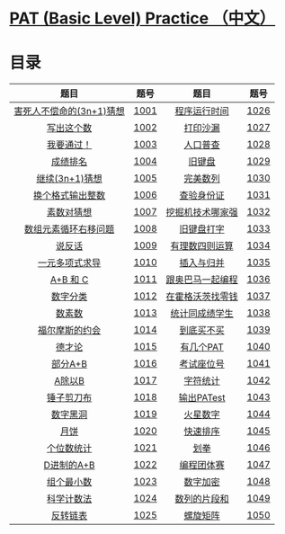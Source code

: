 # [PAT (Basic Level) Practice （中文）](https://pintia.cn/problem-sets/994805260223102976/problems/type/7)

# 目录

|                             题目                             |                             题号                             |                             题目                             |                             题号                             |
| :----------------------------------------------------------: | :----------------------------------------------------------: | :----------------------------------------------------------: | :----------------------------------------------------------: |
| [害死人不偿命的(3n+1)猜想](https://pintia.cn/problem-sets/994805260223102976/problems/994805325918486528) | [1001](https://github.com/wcy21/PAT/blob/master/BASIC_LEVEL_CPP/src/1001.cpp) | [程序运行时间](https://pintia.cn/problem-sets/994805260223102976/problems/994805295203598336) | [1026](https://github.com/wcy21/PAT/blob/master/BASIC_LEVEL_CPP/src/1026.cpp) |
| [写出这个数](https://pintia.cn/problem-sets/994805260223102976/problems/994805324509200384) | [1002](https://github.com/wcy21/PAT/blob/master/BASIC_LEVEL_CPP/src/1002.cpp) | [打印沙漏](https://pintia.cn/problem-sets/994805260223102976/problems/994805294251491328) | [1027](https://github.com/wcy21/PAT/blob/master/BASIC_LEVEL_CPP/src/1027.cpp) |
| [我要通过！](https://pintia.cn/problem-sets/994805260223102976/problems/994805323154440192) | [1003](https://github.com/wcy21/PAT/blob/master/BASIC_LEVEL_CPP/src/1003.cpp) | [人口普查](https://pintia.cn/problem-sets/994805260223102976/problems/994805293282607104) | [1028](https://github.com/wcy21/PAT/blob/master/BASIC_LEVEL_CPP/src/1028.cpp) |
| [成绩排名](https://pintia.cn/problem-sets/994805260223102976/problems/994805321640296448) | [1004](https://github.com/wcy21/PAT/blob/master/BASIC_LEVEL_CPP/src/1004.cpp) | [旧键盘](https://pintia.cn/problem-sets/994805260223102976/problems/994805292322111488) | [1029](https://github.com/wcy21/PAT/blob/master/BASIC_LEVEL_CPP/src/1029.cpp) |
| [继续(3n+1)猜想](https://pintia.cn/problem-sets/994805260223102976/problems/994805320306507776) | [1005](https://github.com/wcy21/PAT/blob/master/BASIC_LEVEL_CPP/src/1005.cpp) | [完美数列](https://pintia.cn/problem-sets/994805260223102976/problems/994805291311284224) | [1030](https://github.com/wcy21/PAT/blob/master/BASIC_LEVEL_CPP/src/1030.cpp) |
| [换个格式输出整数](https://pintia.cn/problem-sets/994805260223102976/problems/994805318855278592) | [1006](https://github.com/wcy21/PAT/blob/master/BASIC_LEVEL_CPP/src/1006.cpp) | [查验身份证](https://pintia.cn/problem-sets/994805260223102976/problems/994805290334011392) | [1031](https://github.com/wcy21/PAT/blob/master/BASIC_LEVEL_CPP/src/1031.cpp) |
| [素数对猜想](https://pintia.cn/problem-sets/994805260223102976/problems/994805317546655744) | [1007](https://github.com/wcy21/PAT/blob/master/BASIC_LEVEL_CPP/src/1007.cpp) | [挖掘机技术哪家强](https://pintia.cn/problem-sets/994805260223102976/problems/994805290334011392) | [1032](https://github.com/wcy21/PAT/blob/master/BASIC_LEVEL_CPP/src/1032.cpp) |
| [数组元素循环右移问题](https://pintia.cn/problem-sets/994805260223102976/problems/994805316250615808) | [1008](https://github.com/wcy21/PAT/blob/master/BASIC_LEVEL_CPP/src/1008.cpp) | [旧键盘打字](https://pintia.cn/problem-sets/994805260223102976/problems/994805288530460672) | [1033](https://github.com/wcy21/PAT/blob/master/BASIC_LEVEL_CPP/src/1033.cpp) |
| [说反话](https://pintia.cn/problem-sets/994805260223102976/problems/994805314941992960) | [1009](https://github.com/wcy21/PAT/blob/master/BASIC_LEVEL_CPP/src/1009.cpp) | [有理数四则运算](https://pintia.cn/problem-sets/994805260223102976/problems/994805287624491008) | [1034](https://github.com/wcy21/PAT/blob/master/BASIC_LEVEL_CPP/src/1034.cpp) |
| [一元多项式求导](https://pintia.cn/problem-sets/994805260223102976/problems/994805313708867584) | [1010](https://github.com/wcy21/PAT/blob/master/BASIC_LEVEL_CPP/src/1010.cpp) | [插入与归并](https://pintia.cn/problem-sets/994805260223102976/problems/994805286714327040) | [1035](https://github.com/wcy21/PAT/blob/master/BASIC_LEVEL_CPP/src/1035.cpp) |
| [A+B 和 C](https://pintia.cn/problem-sets/994805260223102976/problems/994805312417021952) | [1011](https://github.com/wcy21/PAT/blob/master/BASIC_LEVEL_CPP/src/1011.cpp) | [跟奥巴马一起编程](https://pintia.cn/problem-sets/994805260223102976/problems/994805285812551680) | [1036](https://github.com/wcy21/PAT/blob/master/BASIC_LEVEL_CPP/src/1036.cpp) |
| [数字分类](https://pintia.cn/problem-sets/994805260223102976/problems/994805311146147840) | [1012](https://github.com/wcy21/PAT/blob/master/BASIC_LEVEL_CPP/src/1012.cpp) | [在霍格沃茨找零钱](https://pintia.cn/problem-sets/994805260223102976/problems/994805284923359232) | [1037](https://github.com/wcy21/PAT/blob/master/BASIC_LEVEL_CPP/src/1037.cpp) |
| [数素数](https://pintia.cn/problem-sets/994805260223102976/problems/994805309963354112) | [1013](https://github.com/wcy21/PAT/blob/master/BASIC_LEVEL_CPP/src/1013.cpp) | [统计同成绩学生](https://pintia.cn/problem-sets/994805260223102976/problems/994805284092887040) | [1038](https://github.com/wcy21/PAT/blob/master/BASIC_LEVEL_CPP/src/1038.cpp) |
| [福尔摩斯的约会](https://pintia.cn/problem-sets/994805260223102976/problems/994805308755394560) | [1014](https://github.com/wcy21/PAT/blob/master/BASIC_LEVEL_CPP/src/1014.cpp) | [到底买不买](https://pintia.cn/problem-sets/994805260223102976/problems/994805283241443328) | [1039](https://github.com/wcy21/PAT/blob/master/BASIC_LEVEL_CPP/src/1039.cpp) |
| [德才论](https://pintia.cn/problem-sets/994805260223102976/problems/994805307551629312) | [1015](https://github.com/wcy21/PAT/blob/master/BASIC_LEVEL_CPP/src/1015.cpp) | [有几个PAT](https://pintia.cn/problem-sets/994805260223102976/problems/994805282389999616) | [1040](https://github.com/wcy21/PAT/blob/master/BASIC_LEVEL_CPP/src/1040.cpp) |
| [部分A+B](https://pintia.cn/problem-sets/994805260223102976/problems/994805306310115328) | [1016](https://github.com/wcy21/PAT/blob/master/BASIC_LEVEL_CPP/src/1016.cpp) | [考试座位号](https://pintia.cn/problem-sets/994805260223102976/problems/994805281567916032) | [1041](https://github.com/wcy21/PAT/blob/master/BASIC_LEVEL_CPP/src/1041.cpp) |
| [A除以B](https://pintia.cn/problem-sets/994805260223102976/problems/994805305181847552) | [1017](https://github.com/wcy21/PAT/blob/master/BASIC_LEVEL_CPP/src/1017.cpp) | [字符统计](https://pintia.cn/problem-sets/994805260223102976/problems/994805280817135616) | [1042](https://github.com/wcy21/PAT/blob/master/BASIC_LEVEL_CPP/src/1042.cpp) |
| [锤子剪刀布](https://pintia.cn/problem-sets/994805260223102976/problems/994805304020025344) | [1018](https://github.com/wcy21/PAT/blob/master/BASIC_LEVEL_CPP/src/1018.cpp) | [输出PATest](https://pintia.cn/problem-sets/994805260223102976/problems/994805280074743808) | [1043](https://github.com/wcy21/PAT/blob/master/BASIC_LEVEL_CPP/src/1043.cpp) |
| [数字黑洞](https://pintia.cn/problem-sets/994805260223102976/problems/994805302786899968) | [1019](https://github.com/wcy21/PAT/blob/master/BASIC_LEVEL_CPP/src/1019.cpp) | [火星数字](https://pintia.cn/problem-sets/994805260223102976/problems/994805279328157696) | [1044](https://github.com/wcy21/PAT/blob/master/BASIC_LEVEL_CPP/src/1044.cpp) |
| [月饼](https://pintia.cn/problem-sets/994805260223102976/problems/994805301562163200) | [1020](https://github.com/wcy21/PAT/blob/master/BASIC_LEVEL_CPP/src/1020.cpp) | [快速排序](https://pintia.cn/problem-sets/994805260223102976/problems/994805278589960192) | [1045](https://github.com/wcy21/PAT/blob/master/BASIC_LEVEL_CPP/src/1045.cpp) |
| [个位数统计](https://pintia.cn/problem-sets/994805260223102976/problems/994805300404535296) | [1021](https://github.com/wcy21/PAT/blob/master/BASIC_LEVEL_CPP/src/1021.cpp) | [划拳](https://pintia.cn/problem-sets/994805260223102976/problems/994805277847568384) | [1046](https://github.com/wcy21/PAT/blob/master/BASIC_LEVEL_CPP/src/1046.cpp) |
| [D进制的A+B](https://pintia.cn/problem-sets/994805260223102976/problems/994805299301433344) | [1022](https://github.com/wcy21/PAT/blob/master/BASIC_LEVEL_CPP/src/1022.cpp) | [编程团体赛](https://pintia.cn/problem-sets/994805260223102976/problems/994805277163896832) | [1047](https://github.com/wcy21/PAT/blob/master/BASIC_LEVEL_CPP/src/1047.cpp) |
| [组个最小数](https://pintia.cn/problem-sets/994805260223102976/problems/994805298269634560) | [1023](https://github.com/wcy21/PAT/blob/master/BASIC_LEVEL_CPP/src/1023.cpp) | [数字加密](https://pintia.cn/problem-sets/994805260223102976/problems/994805276438282240) | [1048](https://github.com/wcy21/PAT/blob/master/BASIC_LEVEL_CPP/src/1048.cpp) |
| [科学计数法](https://pintia.cn/problem-sets/994805260223102976/problems/994805297229447168) | [1024](https://github.com/wcy21/PAT/blob/master/BASIC_LEVEL_CPP/src/1024.cpp) | [数列的片段和](https://pintia.cn/problem-sets/994805260223102976/problems/994805275792359424) | [1049](https://github.com/wcy21/PAT/blob/master/BASIC_LEVEL_CPP/src/1049.cpp) |
| [反转链表](https://pintia.cn/problem-sets/994805260223102976/problems/994805296180871168) | [1025](https://github.com/wcy21/PAT/blob/master/BASIC_LEVEL_CPP/src/1025.cpp) | [螺旋矩阵](https://pintia.cn/problem-sets/994805260223102976/problems/994805275146436608) | [1050](https://github.com/wcy21/PAT/blob/master/BASIC_LEVEL_CPP/src/1050.cpp) |



